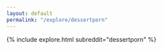 ```yaml
---
layout: default
permalink: "/explore/dessertporn"
---
```


<link rel="stylesheet" type="text/css" href="/static/css/explore.css">
{% include explore.html subreddit="dessertporn" %}
